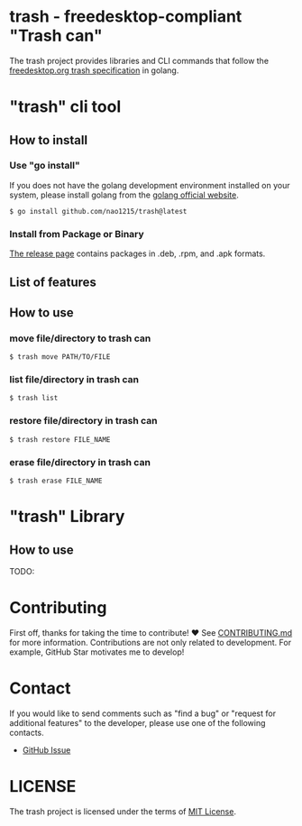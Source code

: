 # trash - freedesktop-compliant "Trash can"
The trash project provides libraries and CLI commands that follow the [freedesktop.org trash specification](https://specifications.freedesktop.org/trash-spec/trashspec-1.0.html) in golang.  


# "trash" cli tool
## How to install
### Use "go install"
If you does not have the golang development environment installed on your system, please install golang from the [golang official website](https://go.dev/doc/install).
```
$ go install github.com/nao1215/trash@latest
```

### Install from Package or Binary
[The release page](https://github.com/nao1215/trash/releases) contains packages in .deb, .rpm, and .apk formats.

## List of features
## How to use
### move file/directory to trash can
```
$ trash move PATH/TO/FILE
```
### list file/directory in trash can
```
$ trash list
```
### restore file/directory in trash can
```
$ trash restore FILE_NAME
```

### erase file/directory in trash can
```
$ trash erase FILE_NAME
```

# "trash" Library
## How to use
TODO:

# Contributing
First off, thanks for taking the time to contribute! ❤️  See [CONTRIBUTING.md](./CONTRIBUTING.md) for more information.
Contributions are not only related to development. For example, GitHub Star motivates me to develop!

# Contact
If you would like to send comments such as "find a bug" or "request for additional features" to the developer, please use one of the following contacts.

- [GitHub Issue](https://github.com/nao1215/trash/issues)

# LICENSE
The trash project is licensed under the terms of [MIT License](./LICENSE).